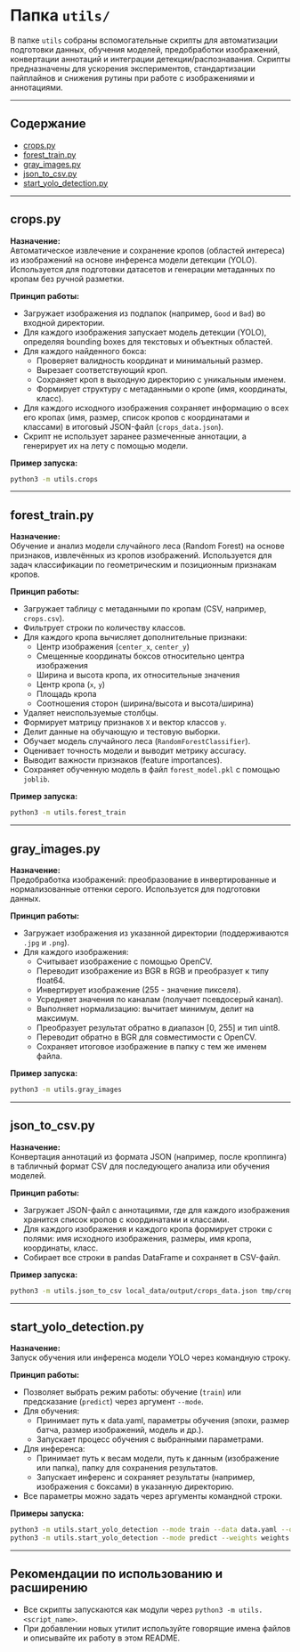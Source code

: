 # Папка `utils/`

В папке `utils` собраны вспомогательные скрипты для автоматизации подготовки данных, обучения моделей, предобработки изображений, конвертации аннотаций и интеграции детекции/распознавания. Скрипты предназначены для ускорения экспериментов, стандартизации пайплайнов и снижения рутины при работе с изображениями и аннотациями.

---

## Содержание

- [crops.py](#cropppy)
- [forest_train.py](#forest_trainpy)
- [gray_images.py](#gray_imagespy)
- [json_to_csv.py](#json_to_csvpy)
- [start_yolo_detection.py](#start_yolo_detectionpy)

---

## crops.py

**Назначение:**  
Автоматическое извлечение и сохранение кропов (областей интереса) из изображений на основе инференса модели детекции (YOLO). Используется для подготовки датасетов и генерации метаданных по кропам без ручной разметки.

**Принцип работы:**
- Загружает изображения из подпапок (например, `Good` и `Bad`) во входной директории.
- Для каждого изображения запускает модель детекции (YOLO), определяя bounding boxes для текстовых и объектных областей.
- Для каждого найденного бокса:
  - Проверяет валидность координат и минимальный размер.
  - Вырезает соответствующий кроп.
  - Сохраняет кроп в выходную директорию с уникальным именем.
  - Формирует структуру с метаданными о кропе (имя, координаты, класс).
- Для каждого исходного изображения сохраняет информацию о всех его кропах (имя, размер, список кропов с координатами и классами) в итоговый JSON-файл (`crops_data.json`).
- Скрипт не использует заранее размеченные аннотации, а генерирует их на лету с помощью модели.

**Пример запуска:**
```bash
python3 -m utils.crops
```

---

## forest_train.py

**Назначение:**  
Обучение и анализ модели случайного леса (Random Forest) на основе признаков, извлечённых из кропов изображений. Используется для задач классификации по геометрическим и позиционным признакам кропов.

**Принцип работы:**
- Загружает таблицу с метаданными по кропам (CSV, например, `crops.csv`).
- Фильтрует строки по количеству классов.
- Для каждого кропа вычисляет дополнительные признаки:
  - Центр изображения (`center_x`, `center_y`)
  - Смещенные координаты боксов относительно центра изображения
  - Ширина и высота кропа, их относительные значения
  - Центр кропа (`x`, `y`)
  - Площадь кропа
  - Соотношения сторон (ширина/высота и высота/ширина)
- Удаляет неиспользуемые столбцы.
- Формирует матрицу признаков `X` и вектор классов `y`.
- Делит данные на обучающую и тестовую выборки.
- Обучает модель случайного леса (`RandomForestClassifier`).
- Оценивает точность модели и выводит метрику accuracy.
- Выводит важности признаков (feature importances).
- Сохраняет обученную модель в файл `forest_model.pkl` с помощью `joblib`.

**Пример запуска:**
```bash
python3 -m utils.forest_train
```

---

## gray_images.py

**Назначение:**  
Предобработка изображений: преобразование в инвертированные и нормализованные оттенки серого. Используется для подготовки данных.

**Принцип работы:**
- Загружает изображения из указанной директории (поддерживаются `.jpg` и `.png`).
- Для каждого изображения:
  - Считывает изображение с помощью OpenCV.
  - Переводит изображение из BGR в RGB и преобразует к типу float64.
  - Инвертирует изображение (255 - значение пикселя).
  - Усредняет значения по каналам (получает псевдосерый канал).
  - Выполняет нормализацию: вычитает минимум, делит на максимум.
  - Преобразует результат обратно в диапазон [0, 255] и тип uint8.
  - Переводит обратно в BGR для совместимости с OpenCV.
  - Сохраняет итоговое изображение в папку с тем же именем файла.

**Пример запуска:**
```bash
python3 -m utils.gray_images
```

---

## json_to_csv.py

**Назначение:**  
Конвертация аннотаций из формата JSON (например, после кроппинга) в табличный формат CSV для последующего анализа или обучения моделей.

**Принцип работы:**
- Загружает JSON-файл с аннотациями, где для каждого изображения хранится список кропов с координатами и классами.
- Для каждого изображения и каждого кропа формирует строки с полями: имя исходного изображения, размеры, имя кропа, координаты, класс.
- Собирает все строки в pandas DataFrame и сохраняет в CSV-файл.

**Пример запуска:**
```bash
python3 -m utils.json_to_csv local_data/output/crops_data.json tmp/crops.csv
```

---

## start_yolo_detection.py

**Назначение:**  
Запуск обучения или инференса модели YOLO через командную строку.

**Принцип работы:**
- Позволяет выбрать режим работы: обучение (`train`) или предсказание (`predict`) через аргумент `--mode`.
- Для обучения:
  - Принимает путь к data.yaml, параметры обучения (эпохи, размер батча, размер изображений, модель и др.).
  - Запускает процесс обучения с выбранными параметрами.
- Для инференса:
  - Принимает путь к весам модели, путь к данным (изображение или папка), папку для сохранения результатов.
  - Запускает инференс и сохраняет результаты (например, изображения с боксами) в указанную директорию.
- Все параметры можно задать через аргументы командной строки.

**Примеры запуска:**
```bash
python3 -m utils.start_yolo_detection --mode train --data data.yaml --output_dir results/
python3 -m utils.start_yolo_detection --mode predict --weights weights.pt --source images/ --output_dir results/
```

---

## Рекомендации по использованию и расширению

- Все скрипты запускаются как модули через `python3 -m utils.<script_name>`.
- При добавлении новых утилит используйте говорящие имена файлов и описывайте их работу в этом README.
